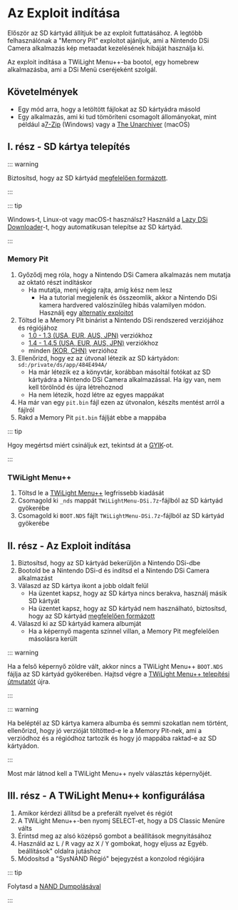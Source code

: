 ---
---

# Az Exploit indítása

Először az SD kártyád állítjuk be az exploit futtatásához. A legtöbb felhasználónak a "Memory Pit" exploitot ajánljuk, ami a Nintendo DSi Camera alkalmazás kép metaadat kezelésének hibáját használja ki.

Az exploit indítása a TWiLight Menu++-ba bootol, egy homebrew alkalmazásba, ami a DSi Menü cseréjeként szolgál.

## Követelmények
- Egy mód arra, hogy a letöltött fájlokat az SD kártyádra másold
- Egy alkalmazás, ami ki tud tömöríteni csomagolt állományokat, mint például a[7-Zip](https://www.7-zip.org/) (Windows) vagy a [The Unarchiver](https://apps.apple.com/us/app/the-unarchiver/id425424353) (macOS)

## I. rész - SD kártya telepítés
::: warning

Biztosítsd, hogy az SD kártyád [megfelelően formázott](sd-card-setup).

:::

::: tip

Windows-t, Linux-ot vagy macOS-t használsz? Használd a [Lazy DSi Downloader](lazy-dsi-downloader)-t, hogy automatikusan telepítse az SD kártyád.

:::

### Memory Pit
1. Győződj meg róla, hogy a Nintendo DSi Camera alkalmazás nem mutatja az oktató részt indításkor
   - Ha mutatja, menj végig rajta, amíg kész nem lesz
     - Ha a tutorial megjelenik és összeomlik, akkor a Nintendo DSi kamera hardvered valószínűleg hibás valamilyen módon. Használj egy [alternatív exploitot](alternate-exploits)
1. Töltsd le a Memory Pit binárist a Nintendo DSi rendszered verziójához és régiójához
   - [1.0 - 1.3 (USA, EUR, AUS, JPN)](https://github.com/emiyl/dsi.cfw.guide/raw/master/assets/files/memory_pit/256/pit.bin) verziókhoz
   - [1.4 - 1.4.5 (USA, EUR, AUS, JPN)](https://github.com/emiyl/dsi.cfw.guide/raw/master/assets/files/memory_pit/768_1024/pit.bin) verziókhoz
   - minden [(KOR, CHN)](https://github.com/emiyl/dsi.cfw.guide/raw/master/assets/files/memory_pit/256/pit.bin) verzióhoz
1. Ellenőrizd, hogy ez az útvonal létezik az SD kártyádon: `sd:/private/ds/app/484E494A/`
   - Ha már létezik ez a könyvtár, korábban másoltál fotókat az SD kártyádra a Nintendo DSi Camera alkalmazással. Ha így van, nem kell törölnöd és újra létrehoznod
   - Ha nem létezik, hozd létre az egyes mappákat
1. Ha már van egy `pit.bin` fájl ezen az útvonalon, készíts mentést arról a fájlról
1. Rakd a Memory Pit `pit.bin` fájlját ebbe a mappába

::: tip

Hgoy megértsd miért csináljuk ezt, tekintsd át a [GYIK](faq.html#what-functionality-will-i-lose-by-modding-my-system)-ot.

:::

### TWiLight Menu++
1. Töltsd le a [TWiLight Menu++](https://github.com/DS-Homebrew/TWiLightMenu/releases/latest/download/TWiLightMenu-DSi.7z) legfrissebb kiadását
1. Csomagold ki `_nds` mappát `TWiLightMenu-DSi.7z`-fájlból az SD kártyád gyökerébe
1. Csomagold ki `BOOT.NDS` fájlt `TWiLightMenu-DSi.7z`-fájlból az SD kártyád gyökerébe

## II. rész - Az Exploit indítása

1. Biztosítsd, hogy az SD kártyád bekerüljön a Nintendo DSi-dbe
1. Bootold be a Nintendo DSi-d és indítsd el a Nintendo DSi Camera alkalmazást
1. Válaszd az SD kártya ikont a jobb oldalt felül
   - Ha üzentet kapsz, hogy az SD kártya nincs berakva, használj másik SD kártyát
   - Ha üzentet kapsz, hogy az SD kártyád nem használható, biztosítsd, hogy az SD kártyád [megfelelően formázott](sd-card-setup)
1. Válaszd ki az SD kártyád kamera albumját
   - Ha a képernyő magenta színnel villan, a Memory Pit megfelelően másolásra került

::: warning

Ha a felső képernyő zöldre vált, akkor nincs a TWiLight Menu++ `BOOT.NDS` fájlja az SD kártyád gyökerében. Hajtsd végre a [TWiLight Menu++ telepítési útmutatót](launching-the-exploit.html#twilight-menu) újra.

:::

::: warning

Ha beléptél az SD kártya kamera albumba és semmi szokatlan nem történt, ellenőrizd, hogy jó verzióját töltötted-e le a Memory Pit-nek, ami a verziódhoz és a régiódhoz tartozik és hogy jó mappába raktad-e az SD kártyádon.

:::

Most már látnod kell a TWiLight Menu++ nyelv választás képernyőjét.

## III. rész - A TWiLight Menu++ konfigurálása
1. Amikor kérdezi állítsd be a preferált nyelvet és régiót
1. A TWiLight Menu++-ben nyomj SELECT-et, hogy a DS Classic Menüre válts
1. Érintsd meg az alsó középső gombot a beállítások megnyitásához
1. Használd az <kbd class="l">L</kbd> / <kbd class="r">R</kbd> vagy az <kbd class="face">X</kbd> / <kbd class="face">Y</kbd> gombokat, hogy eljuss az Egyéb. beállítások" oldalra jutáshoz
1. Módosítsd a "SysNAND Régió" bejegyzést a konzolod régiójára

::: tip

Folytasd a [NAND Dumpolásával](dumping-nand)

:::
